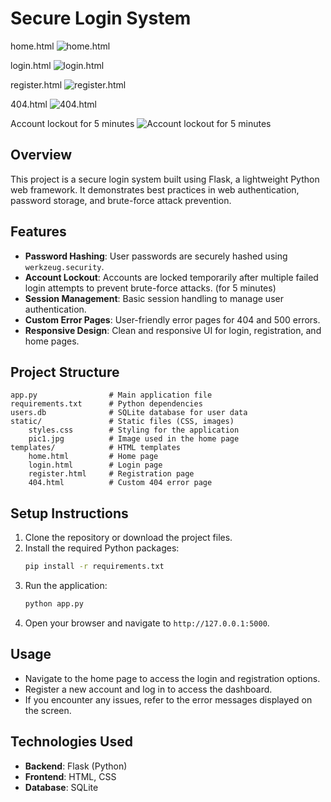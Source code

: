 # Secure Login System

home.html
![home.html](https://imgur.com/vTlmcrM.png)

login.html
![login.html](https://imgur.com/oOQmOAL.png)

register.html 
![register.html](https://imgur.com/xKvIAcF.png)

404.html 
![404.html ](https://imgur.com/oYzXxMP.png)

Account lockout for 5 minutes
![Account lockout for 5 minutes](https://imgur.com/bOwJYVo.png)

## Overview
This project is a secure login system built using Flask, a lightweight Python web framework. It demonstrates best practices in web authentication, password storage, and brute-force attack prevention.

## Features
- **Password Hashing**: User passwords are securely hashed using `werkzeug.security`.
- **Account Lockout**: Accounts are locked temporarily after multiple failed login attempts to prevent brute-force attacks. (for 5 minutes)
- **Session Management**: Basic session handling to manage user authentication.
- **Custom Error Pages**: User-friendly error pages for 404 and 500 errors.
- **Responsive Design**: Clean and responsive UI for login, registration, and home pages.

## Project Structure
```
app.py                # Main application file
requirements.txt      # Python dependencies
users.db              # SQLite database for user data
static/               # Static files (CSS, images)
    styles.css        # Styling for the application
    pic1.jpg          # Image used in the home page
templates/            # HTML templates
    home.html         # Home page
    login.html        # Login page
    register.html     # Registration page
    404.html          # Custom 404 error page
```

## Setup Instructions
1. Clone the repository or download the project files.
2. Install the required Python packages:
   ```bash
   pip install -r requirements.txt
   ```
3. Run the application:
   ```bash
   python app.py
   ```
4. Open your browser and navigate to `http://127.0.0.1:5000`.

## Usage
- Navigate to the home page to access the login and registration options.
- Register a new account and log in to access the dashboard.
- If you encounter any issues, refer to the error messages displayed on the screen.

## Technologies Used
- **Backend**: Flask (Python)
- **Frontend**: HTML, CSS
- **Database**: SQLite
